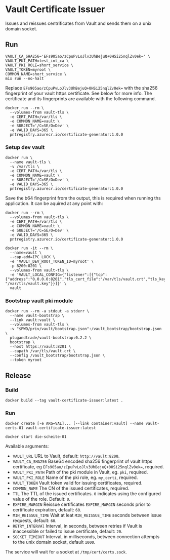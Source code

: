 # Vault Certificate Issuer

Issues and reissues centrificates from Vault and sends them on a unix domain socket.

## Run

```
VAULT_CA_SHA256='EFs905ao/zCpuPvLoJlv3UhBejuQ+0HSi25nqlZv0ek=' \
VAULT_PKI_PATH=test_int_ca \
VAULT_PKI_ROLE=short_service \
VAULT_TOKEN=myroot \
COMMON_NAME=short_service \
mix run --no-halt
```

Replace `EFs905ao/zCpuPvLoJlv3UhBejuQ+0HSi25nqlZv0ek=` with the sha256 fingerprint of your vault https certificate. See
below for more info. The certificate and its fingerprints are available with the following command.

```
docker run --rm \
  --volumes-from vault-tls \
  -e CERT_PATH=/var/tls \
  -e COMMON_NAME=vault \
  -e SUBJECT='/C=SE/O=Dev' \
  -e VALID_DAYS=365 \
  pntregistry.azurecr.io/certificate-generator:1.0.0
```


### Setup dev vault

```
docker run \
  --name vault-tls \
  -v /var/tls \
  -e CERT_PATH=/var/tls \
  -e COMMON_NAME=vault \
  -e SUBJECT='/C=SE/O=Dev' \
  -e VALID_DAYS=365 \
  pntregistry.azurecr.io/certificate-generator:1.0.0
```

Save the b64 fingerprint from the output, this is required when running ths application.
It can be aquired at any point with:

```
docker run --rm \
  --volumes-from vault-tls \
  -e CERT_PATH=/var/tls \
  -e COMMON_NAME=vault \
  -e SUBJECT='/C=SE/O=Dev' \
  -e VALID_DAYS=365 \
  pntregistry.azurecr.io/certificate-generator:1.0.0
```

```
docker run -it --rm \
  --name=vault \
  --cap-add=IPC_LOCK \
  -e 'VAULT_DEV_ROOT_TOKEN_ID=myroot' \
  -p 8200:8201 \
  --volumes-from vault-tls \
  -e 'VAULT_LOCAL_CONFIG={"listener":[{"tcp":{"address":"0.0.0.0:8201","tls_cert_file":"/var/tls/vault.crt","tls_key_file": "/var/tls/vault.key"}}]}' \
  vault
```

### Bootstrap vault pki module

```
docker run --rm -a stdout -a stderr \
  --name vault-bootstrap \
  --link vault:vault \
  --volumes-from vault-tls \
  -v "$PWD/priv/vault/bootstrap.json":/vault_bootstrap/bootstrap.json \
  plugandtrade/vault-bootstrap:0.2.2 \
  bootstrap \
  --host https://vault:8201 \
  --capath /var/tls/vault.crt \
  --config /vault_bootstrap/bootstrap.json \
  --token myroot
```

## Release

### Build

`docker build --tag vault-certificate-issuer:latest .`

### Run

`docker create [-e ARG=VAL]... [--link container:vault] --name vault-certs-01 vault-certificate-issuer:latest`

`docker start die-scheite-01`

Available arguments:

 * `VAULT_URL` URL to Vault, default: `http://vault:8200`.
 * `VAULT_CA_SHA256` Base64 encoded sha256 fingerprint of vault https certificate, eg `EFs905ao/zCpuPvLoJlv3UhBejuQ+0HSi25nqlZv0ek=`, required.
 * `VAULT_PKI_PATH` Path of the pki module in Vault, eg. `pki`, required.
 * `VAULT_PKI_ROLE` Name of the pki role, eg. `my_certi`, required.
 * `VAULT_TOKEN` Vault token valid for issuing certificates, required.
 * `COMMON_NAME` The CN of the issued certificates, required.
 * `TTL` The TTL of the issued certificates. `0` indicates using the configured value of the role. Default: `0`.
 * `EXPIRE_MARGIN` Reissue certificates `EXPIRE_MARGIN` seconds prior to certificate expiration, default: `60`.
 * `MIN_REISSUE_TIME` Wait at leat `MIN_REISSUE_TIME` seconds between issue requests, default: `60`.
 * `RETRY_INTERVAl` Interval, in seconds, between retries if Vault is inaccessible or failed to issue certificate, default: `20`.
 * `SOCKET_TIMEOUT` Interval, in milliseconds, between connection attempts to the unix domain socket, default `1000`.

The service will wait for a socket at `/tmp/cert/certs.sock`.
